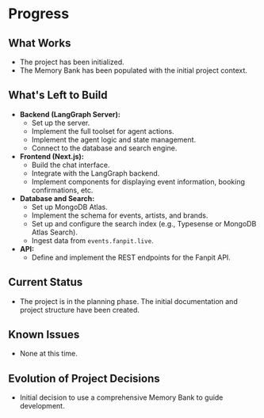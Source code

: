 # Progress

## What Works
- The project has been initialized.
- The Memory Bank has been populated with the initial project context.

## What's Left to Build
- **Backend (LangGraph Server):**
  - Set up the server.
  - Implement the full toolset for agent actions.
  - Implement the agent logic and state management.
  - Connect to the database and search engine.
- **Frontend (Next.js):**
  - Build the chat interface.
  - Integrate with the LangGraph backend.
  - Implement components for displaying event information, booking confirmations, etc.
- **Database and Search:**
  - Set up MongoDB Atlas.
  - Implement the schema for events, artists, and brands.
  - Set up and configure the search index (e.g., Typesense or MongoDB Atlas Search).
  - Ingest data from `events.fanpit.live`.
- **API:**
  - Define and implement the REST endpoints for the Fanpit API.

## Current Status
- The project is in the planning phase. The initial documentation and project structure have been created.

## Known Issues
- None at this time.

## Evolution of Project Decisions
- Initial decision to use a comprehensive Memory Bank to guide development.
